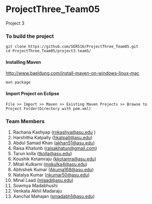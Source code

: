 # ProjectThree_Team05
Project 3
### To build the project
```
git clone https://github.com/SER516/ProjectThree_Team05.git
cd ProjectThree_Team05/project3.team5/
```

#### Installing Maven
http://www.baeldung.com/install-maven-on-windows-linux-mac

```
mvn package
```

#### Import Project on Eclipse
```
File >> Import >> Maven >> Existing Maven Projects >> Browse to Project Folder(Directory with pom.xml)
```

### Team Members
1. Rachana Kashyap (rnkashya@asu.edu )
2. Harshitha Katpally (hkatpall@asu.edu)
3. Abdul Samad Khan (akhan51@asu.edu)
4. Raisa Khatunb  (raisakhatun@gmail.com)
5. Tarun kolla (tkolla@asu.edu)
6. Koushik Kotamraju (kkotamra@asu.edu)
7. Mitali Kulkarni (mskulka4@asu.edu)
8. Abhishek Kumar (Akuma168@asu.edu)
9. Natalya Kumar (nkumar50@asu.edu)
10. Minal Laad (mlaad@asu.edu)
11. Sowmya Madabhushi 
12. Venkata Akhil Madaraju 
13. Aanchal Mahajan (smadabh1@asu.edu)
